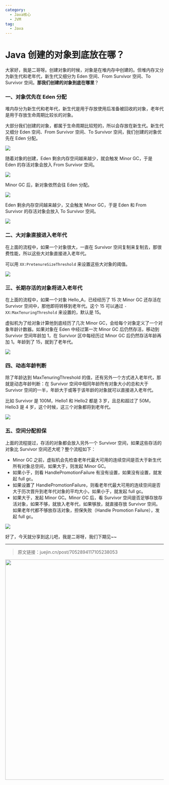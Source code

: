 ```yaml
---
category:
  - Java核心
  - JVM
tag:
  - Java
---
```


# Java 创建的对象到底放在哪？


大家好，我是二哥呀。创建对象的时候，对象是在堆内存中创建的。但堆内存又分为新生代和老年代，新生代又细分为 Eden 空间、From Survivor 空间、To Survivor 空间。**那我们创建的对象到底在哪里**？


### 一、对象优先在 Eden 分配
堆内存分为新生代和老年代，新生代是用于存放使用后准备被回收的对象，老年代是用于存放生命周期比较长的对象。

大部分我们创建的对象，都属于生命周期比较短的，所以会存放在新生代。新生代又细分 Eden 空间、From Survivor 空间、To Survivor 空间，我们创建的对象优先在 Eden 分配。


![](https://cdn.jsdelivr.net/gh/itwanger/toBeBetterJavaer/images/jvm/whereis-the-object-1.png)

随着对象的创建，Eden 剩余内存空间越来越少，就会触发 Minor GC，于是 Eden 的存活对象会放入 From Survivor 空间。


![](https://cdn.jsdelivr.net/gh/itwanger/toBeBetterJavaer/images/jvm/whereis-the-object-2.png)

Minor GC 后，新对象依然会往 Eden 分配。


![](https://cdn.jsdelivr.net/gh/itwanger/toBeBetterJavaer/images/jvm/whereis-the-object-3.png)

Eden 剩余内存空间越来越少，又会触发 Minor GC，于是 Eden 和 From Survivor 的存活对象会放入 To Survivor 空间。

![](https://cdn.jsdelivr.net/gh/itwanger/toBeBetterJavaer/images/jvm/whereis-the-object-4.png)

### 二、大对象直接进入老年代
在上面的流程中，如果一个对象很大，一直在 Survivor 空间复制来复制去，那很费性能，所以这些大对象直接进入老年代。

可以用 `XX:PretenureSizeThreshold` 来设置这些大对象的阈值。

![](https://cdn.jsdelivr.net/gh/itwanger/toBeBetterJavaer/images/jvm/whereis-the-object-5.png)


### 三、长期存活的对象将进入老年代
在上面的流程中，如果一个对象 Hello_A，已经经历了 15 次 Minor GC 还存活在 Survivor 空间中，那他即将转移到老年代。这个 15 可以通过 `-XX:MaxTenuringThreshold` 来设置的，默认是 15。

虚拟机为了给对象计算他到底经历了几次 Minor GC，会给每个对象定义了一个对象年龄计数器。如果对象在 Eden 中经过第一次 Minor GC 后仍然存活，移动到 Survivor 空间年龄加 1，在 Survivor 区中每经历过 Minor GC 后仍然存活年龄再加 1。年龄到了 15，就到了老年代。


![](https://cdn.jsdelivr.net/gh/itwanger/toBeBetterJavaer/images/jvm/whereis-the-object-6.png)



### 四、动态年龄判断
除了年龄达到 MaxTenuringThreshold 的值，还有另外一个方式进入老年代，那就是动态年龄判断：在 Survivor 空间中相同年龄所有对象大小的总和大于 Survivor 空间的一半，年龄大于或等于该年龄的对象就可以直接进入老年代。

比如 Survivor 是 100M，Hello1 和 Hello2 都是 3 岁，且总和超过了 50M，Hello3 是 4 岁，这个时候，这三个对象都将到老年代。

![](https://cdn.jsdelivr.net/gh/itwanger/toBeBetterJavaer/images/jvm/whereis-the-object-7.png)

### 五、空间分配担保
上面的流程提过，存活的对象都会放入另外一个 Survivor 空间，如果这些存活的对象比 Survivor 空间还大呢？整个流程如下：

- Minor GC 之前，虚拟机会先检查老年代最大可用的连续空间是否大于新生代所有对象总空间，如果大于，则发起 Minor GC。
- 如果小于，则看 HandlePromotionFailure 有没有设置，如果没有设置，就发起 full gc。
- 如果设置了 HandlePromotionFailure，则看老年代最大可用的连续空间是否大于历次晋升到老年代对象的平均大小，如果小于，就发起 full gc。
- 如果大于，发起 Minor GC。Minor GC 后，看 Survivor 空间是否足够存放存活对象，如果不够，就放入老年代，如果够放，就直接存放 Survivor 空间。如果老年代都不够放存活对象，担保失败（Handle Promotion Failure），发起 full gc。


![](https://cdn.jsdelivr.net/gh/itwanger/toBeBetterJavaer/images/jvm/whereis-the-object-8.png)

好了，今天就分享到这儿吧，我是二哥呀，我们下期见~~

---

> 原文链接：juejin.cn/post/7052894117105238053

<img src="http://cdn.tobebetterjavaer.com/tobebetterjavaer/images/xingbiaogongzhonghao.png" width="700px">